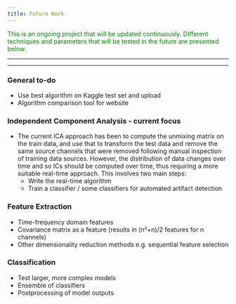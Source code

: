 ```yaml
---
title: Future Work
---
```


<span style="color:green"> This is an ongoing project that will be updated continuously. Different techniques and parameters that will be tested in the future are presented below. </span>

---
---

### General to-do
  - Use best algorithm on Kaggle test set and upload 
  - Algorithm comparison tool for website

### Independent Component Analysis - current focus
  - The current ICA approach has been to compute the unmixing matrix on the train data, and use that to transform the test data and remove the same source channels that were removed following manual inspection of training data sources. However, the distribution of data changes over time and so ICs should be computed over time, thus requiring a more suitable real-time approach. This involves two main steps:
    - Write the real-time algorithm
    - Train a classifier / some classifiers for automated artifact detection

### Feature Extraction
  - Time-frequency domain features 
  - Covariance matrix as a feature (results in (n²+n)/2 features for n channels)
  - Other dimensionality reduction methods e.g. sequential feature selection

### Classification 
  - Test larger, more complex models
  - Ensemble of classifiers
  - Postprocessing of model outputs
